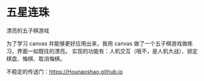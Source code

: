 # 五星连珠

漂亮的五子棋游戏

为了学习 canvas 并能够更好应用出来，我用 canvas 做了一个五子棋游戏做练习，界面一如既往的漂亮。
实现的功能有：人机交互（哦不，是人机大战）、锁定棋盘、悔棋、取消悔棋。

不稳定的传送门：https://Hounaoshao.github.io
